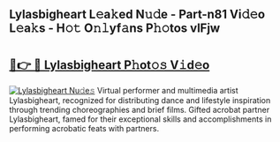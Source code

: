 ## Lylasbigheart L𝚎a𝚔ed N𝚞𝚍e - Part-n81 Vi𝚍𝚎o L𝚎a𝚔s - H𝚘𝚝 O𝚗𝚕yf𝚊ns P𝚑𝚘tos vlFjw

# <h2><a href="http://kfclqb.oniu.top/?m=Lylasbigheart">🔗👉 🔴 Lylasbigheart P𝚑ot𝚘𝚜 V𝚒d𝚎o</a></h2>

[![Lylasbigheart Nu𝚍e𝚜](https://i.imgur.com/0qMVB7G.gif)](http://kfclqb.oniu.top/?m=Lylasbigheart)
Virtual performer and multimedia artist Lylasbigheart, recognized for distributing dance and lifestyle inspiration through trending choreographies and brief films. Gifted acrobat partner Lylasbigheart, famed for their exceptional skills and accomplishments in performing acrobatic feats with partners.  
